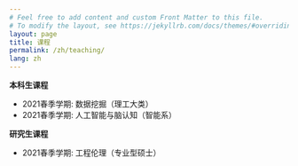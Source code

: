 ```yaml
---
# Feel free to add content and custom Front Matter to this file.
# To modify the layout, see https://jekyllrb.com/docs/themes/#overriding-theme-defaults
layout: page
title: 课程
permalink: /zh/teaching/
lang: zh
---
```


**本科生课程**

- 2021春季学期: 数据挖掘（理工大类）
- 2021春季学期: 人工智能与脑认知（智能系）


**研究生课程**

- 2021春季学期: 工程伦理（专业型硕士）






